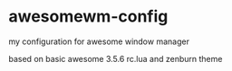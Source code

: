 # awesomewm-config
my configuration for awesome window manager

based on basic awesome 3.5.6 rc.lua and zenburn theme
